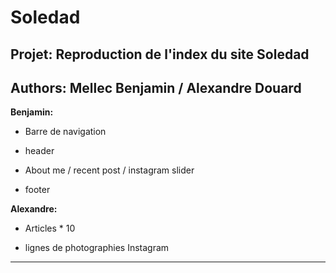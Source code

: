 # Soledad
## Projet: Reproduction de l'index du site Soledad

## Authors: Mellec Benjamin / Alexandre Douard

**Benjamin:**

* Barre de navigation


* header 


* About me / recent post / instagram slider


* footer


**Alexandre:**

* Articles * 10


* lignes de photographies Instagram


___




